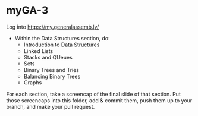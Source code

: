 # myGA-3
Log into https://my.generalassemb.ly/

- Within the Data Structures section, do:
  - Introduction to Data Structures
  - Linked Lists
  - Stacks and QUeues
  - Sets
  - Binary Trees and Tries
  - Balancing Binary Trees
  - Graphs

For each section, take a screencap of the final slide of that section. Put those screencaps into this folder, add & commit them, push them up to your branch, and make your pull request.
